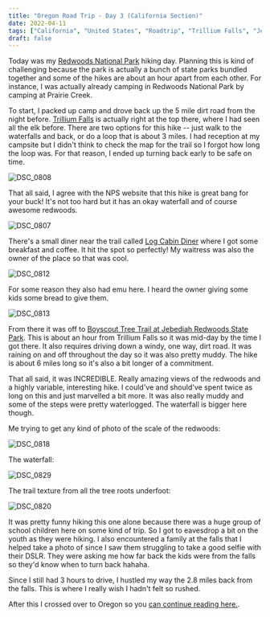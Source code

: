 ```yaml
---
title: "Oregon Road Trip - Day 3 (California Section)"
date: 2022-04-11
tags: ["California", "United States", "Roadtrip", "Trillium Falls", "Jebediah Redwoods State Park", "Redwoods National Park", "Hiking"]
draft: false
---
```


Today was my [Redwoods National Park](https://www.nps.gov/redw/index.htm) hiking day. Planning this is kind of challenging because the park is actually a bunch of state parks bundled together and some of the hikes are about an hour apart from each other. For instance, I was actually already camping in Redwoods National Park by camping at Prairie Creek.

To start, I packed up camp and drove back up the 5 mile dirt road from the night before. [Trillium Falls](https://www.nps.gov/thingstodo/hiking-trilliumfalls.htm) is actually right at the top there, where I had seen all the elk before. There are two options for this hike -- just walk to the waterfalls and back, or do a loop that is about 3 miles. I had reception at my campsite but I didn't think to check the map for the trail so I forgot how long the loop was. For that reason, I ended up turning back early to be safe on time.

![DSC_0808](/images/DSC_0808.png)

That all said, I agree with the NPS website that this hike is great bang for your buck! It's not too hard but it has an okay waterfall and of course awesome redwoods.

![DSC_0807](/images/DSC_0807.png)

There's a small diner near the trail called [Log Cabin Diner](https://www.logcabindiner.net.logcabindiner.net/welcome) where I got some breakfast and coffee. It hit the spot so perfectly! My waitress was also the owner of the place so that was cool.

![DSC_0812](/images/DSC_0812.png)

For some reason they also had emu here. I heard the owner giving some kids some bread to give them.

![DSC_0813](/images/DSC_0813.png)

From there it was off to [Boyscout Tree Trail at Jebediah Redwoods State Park](https://www.nps.gov/thingstodo/boyscouttrail.htm). This is about an hour from Trillium Falls so it was mid-day by the time I got there. It also requires driving down a windy, one way, dirt road. It was raining on and off throughout the day so it was also pretty muddy. The hike is about 6 miles long so it's also a bit longer of a commitment.

That all said, it was INCREDIBLE. Really amazing views of the redwoods and a highly variable, interesting hike. I could've and should've spent twice as long on this and just marvelled a bit more. It was also really muddy and some of the steps were pretty waterlogged. The waterfall is bigger here though.

Me trying to get any kind of photo of the scale of the redwoods:

![DSC_0818](/images/DSC_0818.png)

The waterfall:

![DSC_0829](/images/DSC_0829.png)

The trail texture from all the tree roots underfoot:

![DSC_0820](/images/DSC_0820.png)

It was pretty funny hiking this one alone because there was a huge group of school children here on some kind of trip. So I got to eavesdrop a bit on the youth as they were hiking. I also encountered a family at the falls that I helped take a photo of since I saw them struggling to take a good selfie with their DSLR. They were asking me how far back the kids were from the falls so they'd know when to turn back hahaha. 

Since I still had 3 hours to drive, I hustled my way the 2.8 miles back from the falls. This is where I really wish I hadn't felt so rushed. 

After this I crossed over to Oregon so you [can continue reading here.](../../oregon/oregon-roadtrip-2022-day-3).